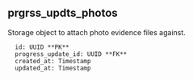 ## prgrss_updts_photos

Storage object to attach photo evidence files against.  

```
  id: UUID **PK**
  progress_update_id: UUID **FK**
  created_at: Timestamp
  updated_at: Timestamp
```